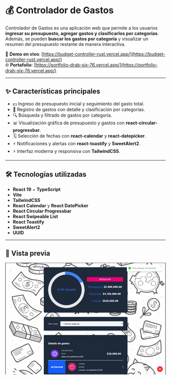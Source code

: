 # 💰 Controlador de Gastos

Controlador de Gastos es una aplicación web que permite a los usuarios **ingresar su presupuesto, agregar gastos y clasificarlos por categorías**.  
Además, se pueden **buscar los gastos por categoría** y visualizar un resumen del presupuesto restante de manera interactiva.  

🔗 **Demo en vivo**: [https://budget-controller-rust.vercel.app/](https://budget-controller-rust.vercel.app/)  
🌐 **Portafolio**: [https://portfolio-drab-six-76.vercel.app/](https://portfolio-drab-six-76.vercel.app/)

---

## ✨ Características principales

- 💵 Ingreso de presupuesto inicial y seguimiento del gasto total.  
- 📝 Registro de gastos con detalle y clasificación por categorías.  
- 🔍 Búsqueda y filtrado de gastos por categoría.  
- 📊 Visualización gráfica de presupuesto y gastos con **react-circular-progressbar**.  
- 🗓️ Selección de fechas con **react-calendar** y **react-datepicker**.  
- ⚡ Notificaciones y alertas con **react-toastify** y **SweetAlert2**.  
- ⚡ Interfaz moderna y responsiva con **TailwindCSS**.  

---

## 🛠️ Tecnologías utilizadas

- **React 19** + **TypeScript**  
- **Vite**  
- **TailwindCSS**  
- **React Calendar** y **React DatePicker**  
- **React Circular Progressbar**  
- **React Swipeable List**  
- **React Toastify**  
- **SweetAlert2**  
- **UUID**

---

## 📸 Vista previa

![Control de gastos](image.png)
